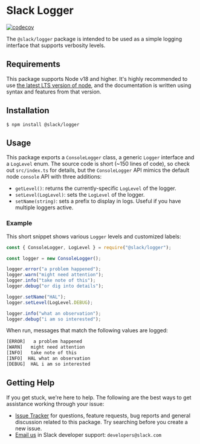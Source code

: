 # Slack Logger

[![codecov](https://codecov.io/gh/slackapi/node-slack-sdk/graph/badge.svg?token=OcQREPvC7r&flag=logger)](https://codecov.io/gh/slackapi/node-slack-sdk)

The `@slack/logger` package is intended to be used as a simple logging interface that supports verbosity levels.

## Requirements

This package supports Node v18 and higher. It's highly recommended to use [the latest LTS version of
node](https://github.com/nodejs/Release#release-schedule), and the documentation is written using syntax and features
from that version.

## Installation

```shell
$ npm install @slack/logger
```

## Usage

This package exports a `ConsoleLogger` class, a generic `Logger` interface and a `LogLevel` enum.
The source code is short (~150 lines of code), so check out `src/index.ts` for details, but the `ConsoleLogger` API
mimics the default node `console` API with three additions:

- `getLevel()`: returns the currently-specific `LogLevel` of the logger.
- `setLevel(LogLevel)`: sets the `LogLevel` of the logger.
- `setName(string)`: sets a prefix to display in logs. Useful if you have multiple loggers active.

### Example

This short snippet shows various `Logger` levels and customized labels:

```javascript
const { ConsoleLogger, LogLevel } = require("@slack/logger");

const logger = new ConsoleLogger();

logger.error("a problem happened");
logger.warn("might need attention");
logger.info("take note of this");
logger.debug("or dig into details");

logger.setName("HAL");
logger.setLevel(LogLevel.DEBUG);

logger.info("what an observation");
logger.debug("i am so interested");
```

When run, messages that match the following values are logged:

```txt
[ERROR]   a problem happened
[WARN]   might need attention
[INFO]   take note of this
[INFO]  HAL what an observation
[DEBUG]  HAL i am so interested
```

## Getting Help

If you get stuck, we're here to help. The following are the best ways to get assistance working through your issue:

- [Issue Tracker](http://github.com/slackapi/node-slack-sdk/issues) for questions, feature requests, bug reports and
  general discussion related to this package. Try searching before you create a new issue.
- [Email us](mailto:developers@slack.com) in Slack developer support: `developers@slack.com`
